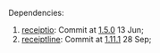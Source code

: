Dependencies:

1. [receiptio](https://github.com/receiptline/receiptio): Commit at [1.5.0](https://github.com/receiptline/receiptio/commit/95f635728f51b847d3491cba4ae607e338340fff) 13 Jun;
2. [receiptline](https://github.com/receiptline/receiptline): Commit at [1.11.1](https://github.com/receiptline/receiptio/commit/95f635728f51b847d3491cba4ae607e338340fff) 28 Sep;
